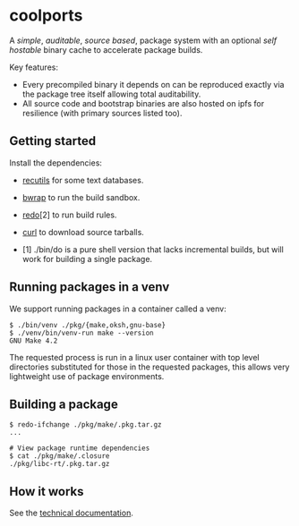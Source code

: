 # coolports

A *simple*, *auditable*, *source based*, package system with an optional
*self hostable* binary cache to accelerate package builds.

Key features:

-  Every precompiled binary it depends on can be reproduced exactly via the package tree itself allowing total auditability.
- All source code and bootstrap binaries are also hosted on ipfs for resilience (with primary sources listed too).


## Getting started

Install the dependencies:

- [recutils](https://www.gnu.org/software/recutils) for some text databases.
- [bwrap](https://github.com/containers/bubblewrap) to run the build sandbox.
- [redo](https://github.com/apenwarr/redo)[2] to run build rules.
- [curl](https://curl.se/) to download source tarballs.

- [1] ./bin/do is a pure shell version that lacks incremental builds, but will work for
  building a single package.

## Running packages in a venv

We support running packages in a container called a venv:

```
$ ./bin/venv ./pkg/{make,oksh,gnu-base}
$ ./venv/bin/venv-run make --version
GNU Make 4.2
```

The requested process is run in a linux user container with top level directories substituted for those
in the requested packages, this allows very lightweight use of package environments.

## Building a package

```
$ redo-ifchange ./pkg/make/.pkg.tar.gz
...

# View package runtime dependencies
$ cat ./pkg/make/.closure
./pkg/libc-rt/.pkg.tar.gz
```

## How it works

See the [technical documentation](./doc/TECHNICAL.md).